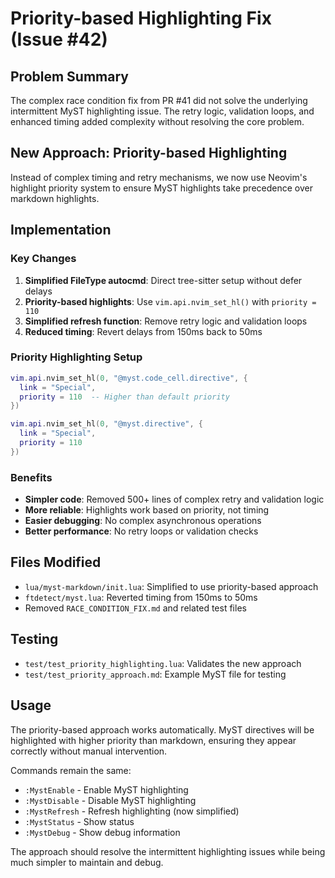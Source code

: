 # Priority-based Highlighting Fix (Issue #42)

## Problem Summary

The complex race condition fix from PR #41 did not solve the underlying intermittent MyST highlighting issue. The retry logic, validation loops, and enhanced timing added complexity without resolving the core problem.

## New Approach: Priority-based Highlighting

Instead of complex timing and retry mechanisms, we now use Neovim's highlight priority system to ensure MyST highlights take precedence over markdown highlights.

## Implementation

### Key Changes

1. **Simplified FileType autocmd**: Direct tree-sitter setup without defer delays
2. **Priority-based highlights**: Use `vim.api.nvim_set_hl()` with `priority = 110`
3. **Simplified refresh function**: Remove retry logic and validation loops
4. **Reduced timing**: Revert delays from 150ms back to 50ms

### Priority Highlighting Setup

```lua
vim.api.nvim_set_hl(0, "@myst.code_cell.directive", { 
  link = "Special",
  priority = 110  -- Higher than default priority
})

vim.api.nvim_set_hl(0, "@myst.directive", { 
  link = "Special", 
  priority = 110
})
```

### Benefits

- **Simpler code**: Removed 500+ lines of complex retry and validation logic
- **More reliable**: Highlights work based on priority, not timing
- **Easier debugging**: No complex asynchronous operations
- **Better performance**: No retry loops or validation checks

## Files Modified

- `lua/myst-markdown/init.lua`: Simplified to use priority-based approach
- `ftdetect/myst.lua`: Reverted timing from 150ms to 50ms
- Removed `RACE_CONDITION_FIX.md` and related test files

## Testing

- `test/test_priority_highlighting.lua`: Validates the new approach
- `test/test_priority_approach.md`: Example MyST file for testing

## Usage

The priority-based approach works automatically. MyST directives will be highlighted with higher priority than markdown, ensuring they appear correctly without manual intervention.

Commands remain the same:
- `:MystEnable` - Enable MyST highlighting
- `:MystDisable` - Disable MyST highlighting  
- `:MystRefresh` - Refresh highlighting (now simplified)
- `:MystStatus` - Show status
- `:MystDebug` - Show debug information

The approach should resolve the intermittent highlighting issues while being much simpler to maintain and debug.